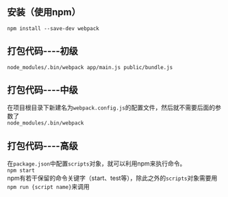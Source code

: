 ## 安装（使用npm）
```npm install --save-dev webpack```  

## 打包代码----初级
```node_modules/.bin/webpack app/main.js public/bundle.js```  

## 打包代码----中级
在项目根目录下新建名为`webpack.config.js`的配置文件，然后就不需要后面的参数了  
```node_modules/.bin/webpack```  

## 打包代码----高级
在`package.json`中配置`scripts`对象，就可以利用npm来执行命令。  
```npm start```  
npm有若干保留的命令关键字（start、test等），除此之外的`scripts`对象需要用```npm run {script name}```来调用    
